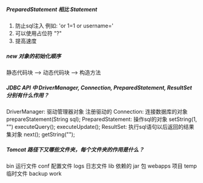 ##### PreparedStatement 相比 Statement
1. 防止sql注入 例如: 'or 1=1 or username='
2. 可以使用占位符 "?"
3. 提高速度

##### new 对象的初始化顺序
静态代码块 --> 动态代码块 --> 构造方法

##### JDBC API 中 DriverManager, Connection, PreparedStatement, ResultSet 分别有什么作用？
DriverManager: 驱动管理器对象 注册驱动的
Connection: 连接数据库的对象
  prepareStatement(String sql);
PreparedStatement: 操作sql的对象
  setString(1, "")
  executeQuery();
  executeUpdate();
ResultSet: 执行sql语句以后返回的结果集对象
  next();
  getString("");
  
##### Tomcat 路径下又哪些文件夹，每个文件夹的作用是什么？
bin 运行文件
conf 配置文件
logs 日志文件
lib 依赖的 jar 包
webapps 项目
temp 临时文件
backup
work


